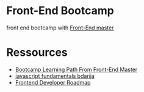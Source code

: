 # Front-End Bootcamp
front end bootcamp with [Front-End master](https://frontendmasters.com/bootcamp/)

# Ressources

- [Bootcamp Learning Path From Front-End Master](https://frontendmasters.com/bootcamp/)<br>
- [javascript fundamentals bdarija](https://www.youtube.com/watch?v=NsHBxggGt5w&list=PLpXCAa5_yklf_vMBI4s4d5EhBOpyGe4br)<br>
- [Frontend Developer Roadmap](https://roadmap.sh/frontend)<br>
